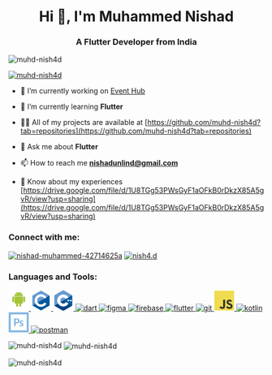 <h1 align="center">Hi 👋, I'm Muhammed Nishad</h1>
<h3 align="center">A Flutter Developer from India</h3>

<p align="left"> <img src="https://komarev.com/ghpvc/?username=muhd-nish4d&label=Profile%20views&color=0e75b6&style=flat" alt="muhd-nish4d" /> </p>

<p align="left"> <a href="https://github.com/ryo-ma/github-profile-trophy"><img src="https://github-profile-trophy.vercel.app/?username=muhd-nish4d" alt="muhd-nish4d" /></a> </p>

- 🔭 I’m currently working on [Event Hub](https://github.com/muhd-nish4d/event_management)

- 🌱 I’m currently learning **Flutter**

- 👨‍💻 All of my projects are available at [https://github.com/muhd-nish4d?tab=repositories](https://github.com/muhd-nish4d?tab=repositories)

- 💬 Ask me about **Flutter**

- 📫 How to reach me **nishadunlind@gmail.com**

- 📄 Know about my experiences [https://drive.google.com/file/d/1U8TGg53PWsGyF1aOFkB0rDkzX85A5gvR/view?usp=sharing](https://drive.google.com/file/d/1U8TGg53PWsGyF1aOFkB0rDkzX85A5gvR/view?usp=sharing)

<h3 align="left">Connect with me:</h3>
<p align="left">
<a href="https://linkedin.com/in/nishad-muhammed-42714625a" target="blank"><img align="center" src="https://raw.githubusercontent.com/rahuldkjain/github-profile-readme-generator/master/src/images/icons/Social/linked-in-alt.svg" alt="nishad-muhammed-42714625a" height="30" width="40" /></a>
<a href="https://instagram.com/nish4.d" target="blank"><img align="center" src="https://raw.githubusercontent.com/rahuldkjain/github-profile-readme-generator/master/src/images/icons/Social/instagram.svg" alt="nish4.d" height="30" width="40" /></a>
</p>

<h3 align="left">Languages and Tools:</h3>
<p align="left"> <a href="https://developer.android.com" target="_blank" rel="noreferrer"> <img src="https://raw.githubusercontent.com/devicons/devicon/master/icons/android/android-original-wordmark.svg" alt="android" width="40" height="40"/> </a> <a href="https://www.cprogramming.com/" target="_blank" rel="noreferrer"> <img src="https://raw.githubusercontent.com/devicons/devicon/master/icons/c/c-original.svg" alt="c" width="40" height="40"/> </a> <a href="https://www.w3schools.com/cpp/" target="_blank" rel="noreferrer"> <img src="https://raw.githubusercontent.com/devicons/devicon/master/icons/cplusplus/cplusplus-original.svg" alt="cplusplus" width="40" height="40"/> </a> <a href="https://dart.dev" target="_blank" rel="noreferrer"> <img src="https://www.vectorlogo.zone/logos/dartlang/dartlang-icon.svg" alt="dart" width="40" height="40"/> </a> <a href="https://www.figma.com/" target="_blank" rel="noreferrer"> <img src="https://www.vectorlogo.zone/logos/figma/figma-icon.svg" alt="figma" width="40" height="40"/> </a> <a href="https://firebase.google.com/" target="_blank" rel="noreferrer"> <img src="https://www.vectorlogo.zone/logos/firebase/firebase-icon.svg" alt="firebase" width="40" height="40"/> </a> <a href="https://flutter.dev" target="_blank" rel="noreferrer"> <img src="https://www.vectorlogo.zone/logos/flutterio/flutterio-icon.svg" alt="flutter" width="40" height="40"/> </a> <a href="https://git-scm.com/" target="_blank" rel="noreferrer"> <img src="https://www.vectorlogo.zone/logos/git-scm/git-scm-icon.svg" alt="git" width="40" height="40"/> </a> <a href="https://developer.mozilla.org/en-US/docs/Web/JavaScript" target="_blank" rel="noreferrer"> <img src="https://raw.githubusercontent.com/devicons/devicon/master/icons/javascript/javascript-original.svg" alt="javascript" width="40" height="40"/> </a> <a href="https://kotlinlang.org" target="_blank" rel="noreferrer"> <img src="https://www.vectorlogo.zone/logos/kotlinlang/kotlinlang-icon.svg" alt="kotlin" width="40" height="40"/> </a> <a href="https://www.photoshop.com/en" target="_blank" rel="noreferrer"> <img src="https://raw.githubusercontent.com/devicons/devicon/master/icons/photoshop/photoshop-line.svg" alt="photoshop" width="40" height="40"/> </a> <a href="https://postman.com" target="_blank" rel="noreferrer"> <img src="https://www.vectorlogo.zone/logos/getpostman/getpostman-icon.svg" alt="postman" width="40" height="40"/> </a> </p>

<p><img align="left" src="https://github-readme-stats.vercel.app/api/top-langs?username=muhd-nish4d&show_icons=true&locale=en&layout=compact" alt="muhd-nish4d" /></p>

<p>&nbsp;<img align="center" src="https://github-readme-stats.vercel.app/api?username=muhd-nish4d&show_icons=true&locale=en" alt="muhd-nish4d" /></p>

<p><img align="center" src="https://github-readme-streak-stats.herokuapp.com/?user=muhd-nish4d&" alt="muhd-nish4d" /></p>
